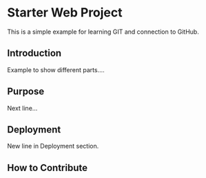 # Starter Web Project

This is a simple example for learning GIT and connection 
to GitHub. 

## Introduction

Example to show different parts....

## Purpose

Next line...

## Deployment

New line in Deployment section.

## How to Contribute
